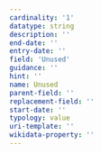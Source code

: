 ```yaml
---
cardinality: '1'
datatype: string
description: ''
end-date: ''
entry-date: ''
field: 'Unused'
guidance: ''
hint: ''
name: Unused
parent-field: ''
replacement-field: ''
start-date: ''
typology: value
uri-template: ''
wikidata-property: ''
---
```

